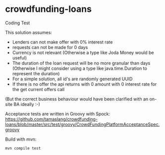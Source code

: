 # crowdfunding-loans
Coding Test

This solution assumes:
- Lenders can not make offer with 0% interest rate
- requests can not be made for 0 days
- Currency is not relevant (Otherwise a type like Joda Money would be useful)
- The duration of the loan request will be no more granular than days (Otherwise I might consider using a type like java.time.Duration to represent the duration)
- For a simple solution,  all id's are randomly generated UUID
- If there is no offer the api returns with 0 amount with 0 interest rate for the get current offers call

(But the correct business behaviour would have been clarified with an on-site BA ideally :-)

Acceptance tests are written in Groovy with Spock:
https://github.com/tamaslang/crowdfunding-loans/blob/master/src/test/groovy/CrowdFundingPlatformAcceptanceSpec.groovy


Build with mvn:
```
mvn compile test
```
